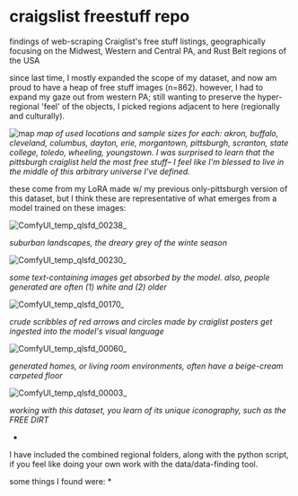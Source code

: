 # craigslist freestuff repo
findings of web-scraping Craiglist's free stuff listings, geographically focusing on the Midwest, Western and Central PA, and Rust Belt regions of the USA

since last time, I mostly expanded the scope of my dataset, and now am proud to have a heap of free stuff images (n=862). however, I had to expand my gaze out from western PA; still wanting to preserve the hyper-regional 'feel' of the objects, I picked regions adjacent to here (regionally and culturally).

![map](https://github.com/user-attachments/assets/8657d916-79e9-4b1d-9aef-8b14d5704e58)
*map of used locations and sample sizes for each: akron, buffalo, cleveland, columbus, dayton, erie, morgantown, pittsburgh, scranton, state college, toledo, wheeling, youngstown. I was surprised to learn that the pittsburgh craiglist held the most free stuff– I feel like I'm blessed to live in the middle of this arbitrary universe I've defined.*

these come from my LoRA made w/ my previous only-pittsburgh version of this dataset, but I think these are representative of what emerges from a model trained on these images:

![ComfyUI_temp_qlsfd_00238_](https://github.com/user-attachments/assets/efbde73f-2343-4720-b53d-87564ca3d0e6)

*suburban landscapes, the dreary grey of the winte season*

![ComfyUI_temp_qlsfd_00230_](https://github.com/user-attachments/assets/f9ba9f82-5fdb-46d4-bf2f-619734a9a138)

*some text-containing images get absorbed by the model. also, people generated are often (1) white and (2) older*

![ComfyUI_temp_qlsfd_00170_](https://github.com/user-attachments/assets/4c2f32db-612e-4832-899d-ea96c60d214b)

*crude scribbles of red arrows and circles made by craiglist posters get ingested into the model's visual language*

![ComfyUI_temp_qlsfd_00060_](https://github.com/user-attachments/assets/841f40f8-07e8-4924-8566-ad2543e06755)

*generated homes, or living room environments, often have a beige-cream carpeted floor*

![ComfyUI_temp_qlsfd_00003_](https://github.com/user-attachments/assets/0a2ed843-779b-41d3-9569-0590ee79b9fb)

*working with this dataset, you learn of its unique iconography, such as the FREE DIRT*

*
I have included the combined regional folders, along with the python script, if you feel like doing your own work with the data/data-finding tool.

some things I found were:
* 

